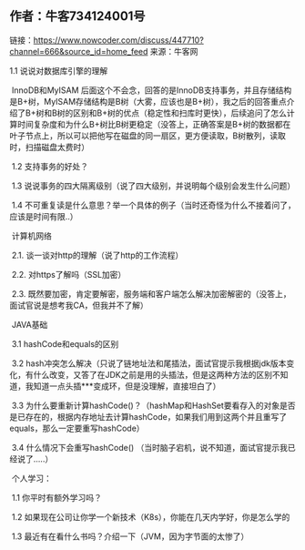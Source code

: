 ## 作者：牛客734124001号

链接：https://www.nowcoder.com/discuss/447710?channel=666&source_id=home_feed
来源：牛客网



1.1  说说对数据库引擎的理解 

​	InnoDB和MyISAM 后面这个不会念，回答的是InnoDB支持事务，并且存储结构是B+树，MyISAM存储结构是B树（大雾，应该也是B+树），我之后的回答重点介绍了B+树和B树的区别和B+树的优点（稳定性和扫库时更快），后续追问了怎么计算时间复杂度和为什么B+树比B树更稳定（没答上，正确答案是B+树的数据都在叶子节点上，所以可以把他写在磁盘的同一扇区，更方便读取，B树散列，读取时，扫描磁盘太费时） 

​	1.2  支持事务的好处？ 

​	1.3  说说事务的四大隔离级别（说了四大级别，并说明每个级别会发生什么问题） 

​	1.4  不可重复读是什么意思？举一个具体的例子（当时还奇怪为什么不接着问了，应该是时间有限..） 

​	计算机网络 

​	2.1. 谈一谈对http的理解（说了http的工作流程） 

​	2.2. 对https了解吗（SSL加密） 

​	2.3. 既然要加密，肯定要解密，服务端和客户端怎么解决加密解密的（没答上，面试官说是想考我CA，但我并不了解） 

​	JAVA基础 

​	3.1 hashCode和equals的区别 

​	3.2 hash冲突怎么解决（只说了链地址法和尾插法，面试官提示我根据jdk版本变化，有什么改变，又答了在JDK之前是用的头插法，但是这两种方法的区别不知道，我知道一点头插***变成环，但是没理解，直接坦白了） 

​	3.3  为什么要重新计算hashCode()？（hashMap和HashSet要看存入的对象是否是已存在的，根据内存地址去计算hashCode，如果我们用到这两个并且重写了equals，那么一定要重写hashCode） 

​	3.4  什么情况下会重写hashCode() （当时脑子宕机，说不知道，面试官提示我已经说了…..） 

​	个人学习： 

​	1.1  你平时有额外学习吗？ 

​	1.2  如果现在公司让你学一个新技术（K8s），你能在几天内学好，你是怎么学的 

​	1.3  最近有在看什么书吗？介绍一下（JVM，因为字节面的太惨了）